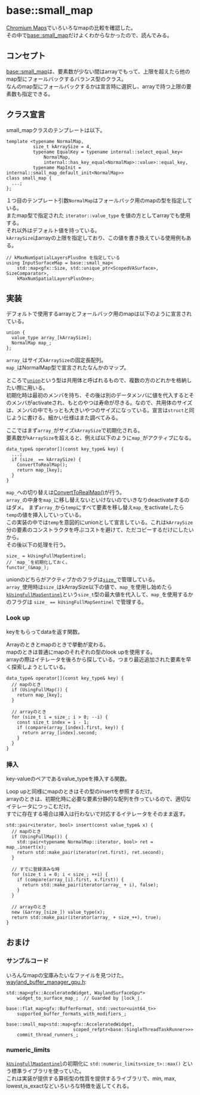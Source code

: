 # base::small_map

[Chromium Maps](/docs/day39.md)でいろいろなmapの比較を確認した。  
その中で[base::small_map](https://source.chromium.org/chromium/chromium/src/+/refs/heads/main:base/containers/small_map.h)だけよくわからなかったので、読んでみる。

## コンセプト
[base::small_map](https://source.chromium.org/chromium/chromium/src/+/refs/heads/main:base/containers/small_map.h)は、要素数が少ない間はarrayでもって、上限を超えたら他のmap型にフォールバックするバランス型のクラス。  
なんのmap型にフォールバックするかは宣言時に選択し、arrayで持つ上限の要素数も指定できる。

## クラス宣言
small_mapクラスのテンプレートは以下。
```cpp=
template <typename NormalMap,
          size_t kArraySize = 4,
          typename EqualKey = typename internal::select_equal_key<
              NormalMap,
              internal::has_key_equal<NormalMap>::value>::equal_key,
          typename MapInit = internal::small_map_default_init<NormalMap>>
class small_map {
  ...;
};
```

１つ目のテンプレート引数`NormalMap`はフォールバック用のmapの型を指定している。  
またmap型で指定された `iterator::value_type` を値の方としてarrayでも使用する。  
それ以外はデフォルト値を持っている。  
`kArraySize`はarrayの上限を指定しており、この値を書き換えている使用例もある。  
```cpp=
// kMaxNumSpatialLayersPlusOne を指定している
using InputSurfaceMap = base::small_map<
    std::map<gfx::Size, std::unique_ptr<ScopedVASurface>, SizeComparator>,
    kMaxNumSpatialLayersPlusOne>;
```

## 実装
デフォルトで使用するarrayとフォールバック用のmapは以下のように宣言されている。  
```cpp=
union {
  value_type array_[kArraySize];
  NormalMap map_;
};
```
`array_`はサイズ`kArraySize`の固定長配列。  
`map_`はNormalMap型で宣言されたなんかのマップ。

ところで[`union`](https://en.cppreference.com/w/cpp/language/union)という型は共用体と呼ばれるもので、複数の方のどれかを格納したい際に用いる。  
初期化時は最初のメンバを持ち、その後は別のデータメンバに値を代入するとそのメンバがactivateされ、もとのやつは寿命が尽きる。なので、共用体のサイズは、メンバの中でもっとも大きいやつのサイズになっている。宣言は`struct`と同じように書ける。細かい仕様はまた調べてみる。

ここではまず`array_`がサイズ`kArraySize`で初期化される。  
要素数が`kArraySize`を超えると、例えば以下のように`map_`がアクティブになる。
```cpp=
data_type& operator[](const key_type& key) {
  ...;
  if (size_ == kArraySize) {
    ConvertToRealMap();
    return map_[key];
  }
}
```
`map_`への切り替えは[ConvertToRealMap()](https://source.chromium.org/chromium/chromium/src/+/refs/heads/main:base/containers/small_map.h;l=551;drc=255b4e7036f1326f2219bd547d3d6dcf76064870)が行う。  
`array_`の中身を`map_`に移し替えないといけないのでいきなりdeactivateするのはダメ。
まず`array_`から`temp`にすべて要素を移し替え`map_`をactivateしたら`temp`の値を挿入していっている。  
この実装の中では`temp`を意図的にunionとして宣言している。これは`kArraySize`分の要素のコンストラクタを呼ぶコストを避けて、ただコピーするだけにしたいから。  
その後以下の処理を行う。
```cpp=
size_ = kUsingFullMapSentinel;
// `map_`を初期化しておく。
functor_(&map_);
```

unionのどちらがアクティブかのフラグは[`size_`](https://source.chromium.org/chromium/chromium/src/+/refs/heads/main:base/containers/small_map.h;l=539;drc=255b4e7036f1326f2219bd547d3d6dcf76064870)で管理している。  
`array_`使用時は`size_`はkArraySize以下の値で、`map_`を使用し始めたら[`kUsingFullMapSentinel`](https://source.chromium.org/chromium/chromium/src/+/refs/heads/main:base/containers/small_map.h;l=19;drc=255b4e7036f1326f2219bd547d3d6dcf76064870)という`size_t`型の最大値を代入して、`map_`を使用するかのフラグは `size_ == kUsingFullMapSentinel` で管理する。  

### Look up
keyをもらってdataを返す関数。

Arrayのときとmapのときで挙動が変わる。  
mapのときは普通にmapのそれぞれの型のlook upを使用する。  
arrayの際はイテレータを後ろから探している。つまり最近追加された要素を早く探索しようとしている。
```cpp=
data_type& operator[](const key_type& key) {
  // mapのとき
  if (UsingFullMap()) {
    return map_[key];
  }

  // arrayのとき
  for (size_t i = size_; i > 0; --i) {
    const size_t index = i - 1;
    if (compare(array_[index].first, key)) {
      return array_[index].second;
    }
  }
}
```

### 挿入
key-valueのペアであるvalue_typeを挿入する関数。

Loop upと同様にmapのときはその型のinsertを参照するだけ。  
arrayのときは、初期化時に必要な要素分静的な配列を作っているので、適切なイテレータにつっこむだけ。  
すでに存在する場合は挿入は行わないで対応するイテレータをそのまま返す。
```cpp=
std::pair<iterator, bool> insert(const value_type& x) {
  // mapのとき
  if (UsingFullMap()) {
    std::pair<typename NormalMap::iterator, bool> ret = map_.insert(x);
    return std::make_pair(iterator(ret.first), ret.second);
  }
  
  // すでに登録済みな時
  for (size_t i = 0; i < size_; ++i) {
    if (compare(array_[i].first, x.first)) {
      return std::make_pair(iterator(array_ + i), false);
    }
  }
  
  // arrayのとき
  new (&array_[size_]) value_type(x);
  return std::make_pair(iterator(array_ + size_++), true);
}
```

## おまけ
### サンプルコード
いろんなmapの宝庫みたいなファイルを見つけた。  
[wayland_buffer_manager_gpu.h](https://source.chromium.org/chromium/chromium/src/+/main:ui/ozone/platform/wayland/gpu/wayland_buffer_manager_gpu.h;l=306-325;drc=15246b4169c99b4eb14176e2d20ad33553fdc7b7):
```cpp=
std::map<gfx::AcceleratedWidget, WaylandSurfaceGpu*>
    widget_to_surface_map_;  // Guarded by |lock_|.

base::flat_map<gfx::BufferFormat, std::vector<uint64_t>>
    supported_buffer_formats_with_modifiers_;

base::small_map<std::map<gfx::AcceleratedWidget,
                         scoped_refptr<base::SingleThreadTaskRunner>>>
    commit_thread_runners_;
```

### numeric_limits
[`kUsingFullMapSentinel`](https://source.chromium.org/chromium/chromium/src/+/refs/heads/main:base/containers/small_map.h;l=19;drc=255b4e7036f1326f2219bd547d3d6dcf76064870)の初期化に `std::numeric_limits<size_t>::max()` という標準ライブラリを使っていた。  
これは実装が提供する算術型の性質を提供するライブラリで、min, max, lowest,is_exactなどいろいろな特徴を返してくれる。

